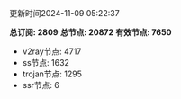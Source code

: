 更新时间2024-11-09 05:22:37

**总订阅: 2809**
**总节点: 20872**
**有效节点: 7650**
- v2ray节点: 4717
- ss节点: 1632
- trojan节点: 1295
- ssr节点: 6
